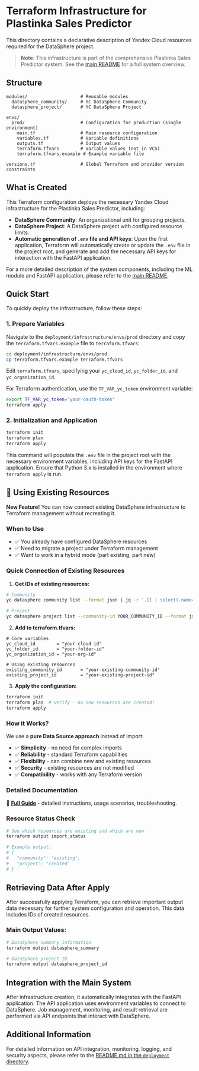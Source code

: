# Terraform Infrastructure for Plastinka Sales Predictor

This directory contains a declarative description of Yandex Cloud resources required for the DataSphere project.

> **Note**: This infrastructure is part of the comprehensive Plastinka Sales Predictor system. See the [main README](../../README.md) for a full system overview.

## Structure

```
modules/                    # Reusable modules
  datasphere_community/     # YC DataSphere Community
  datasphere_project/       # YC DataSphere Project  

envs/
  prod/                     # Configuration for production (single environment)
    main.tf                 # Main resource configuration
    variables.tf            # Variable definitions
    outputs.tf              # Output values
    terraform.tfvars        # Variable values (not in VCS)
    terraform.tfvars.example # Example variable file

versions.tf                 # Global Terraform and provider version constraints
```

## What is Created

This Terraform configuration deploys the necessary Yandex Cloud infrastructure for the Plastinka Sales Predictor, including:

- **DataSphere Community**: An organizational unit for grouping projects.
- **DataSphere Project**: A DataSphere project with configured resource limits.
- **Automatic generation of `.env` file and API keys**: Upon the first application, Terraform will automatically create or update the `.env` file in the project root, and generate and add the necessary API keys for interaction with the FastAPI application.

For a more detailed description of the system components, including the ML module and FastAPI application, please refer to the [main README](../../README.md).

## Quick Start

To quickly deploy the infrastructure, follow these steps:

### 1. Prepare Variables

Navigate to the `deployment/infrastructure/envs/prod` directory and copy the `terraform.tfvars.example` file to `terraform.tfvars`:

```bash
cd deployment/infrastructure/envs/prod
cp terraform.tfvars.example terraform.tfvars
```

Edit `terraform.tfvars`, specifying your `yc_cloud_id`, `yc_folder_id`, and `yc_organization_id`.

For Terraform authentication, use the `TF_VAR_yc_token` environment variable:

```bash
export TF_VAR_yc_token="your-oauth-token"
terraform apply
```

### 2. Initialization and Application

```bash
terraform init
terraform plan
terraform apply
```

This command will populate the `.env` file in the project root with the necessary environment variables, including API keys for the FastAPI application. Ensure that Python 3.x is installed in the environment where `terraform apply` is run.


## 🔄 Using Existing Resources

**New Feature!** You can now connect existing DataSphere infrastructure to Terraform management without recreating it.

### When to Use
- ✅ You already have configured DataSphere resources
- ✅ Need to migrate a project under Terraform management
- ✅ Want to work in a hybrid mode (part existing, part new)

### Quick Connection of Existing Resources

1. **Get IDs of existing resources:**
```bash
# Community  
yc datasphere community list --format json | jq -r '.[] | select(.name=="prod-ds-community") | .id'

# Project
yc datasphere project list --community-id YOUR_COMMUNITY_ID --format json | jq -r '.[] | select(.name=="prod-ds-project") | .id'
```

2. **Add to terraform.tfvars:**
```hcl
# Core variables
yc_cloud_id        = "your-cloud-id"
yc_folder_id       = "your-folder-id"
yc_organization_id = "your-org-id"

# Using existing resources
existing_community_id       = "your-existing-community-id"
existing_project_id         = "your-existing-project-id"
```

3. **Apply the configuration:**
```bash
terraform init
terraform plan  # Verify - no new resources are created!
terraform apply
```

### How it Works?

We use a **pure Data Source approach** instead of import:
- ✅ **Simplicity** - no need for complex imports
- ✅ **Reliability** - standard Terraform capabilities
- ✅ **Flexibility** - can combine new and existing resources
- ✅ **Security** - existing resources are not modified
- ✅ **Compatibility** - works with any Terraform version

### Detailed Documentation
📖 **[Full Guide](envs/prod/IMPORT_GUIDE.md)** - detailed instructions, usage scenarios, troubleshooting.

### Resource Status Check
```bash
# See which resources are existing and which are new
terraform output import_status

# Example output:
# {
#   "community": "existing",
#   "project": "created"
# }
```

## Retrieving Data After Apply

After successfully applying Terraform, you can retrieve important output data necessary for further system configuration and operation. This data includes IDs of created resources.

### Main Output Values:
```bash
# DataSphere summary information
terraform output datasphere_summary

# DataSphere project ID
terraform output datasphere_project_id
```

## Integration with the Main System

After infrastructure creation, it automatically integrates with the FastAPI application. The API application uses environment variables to connect to DataSphere. Job management, monitoring, and result retrieval are performed via API endpoints that interact with DataSphere.

## Additional Information

For detailed information on API integration, monitoring, logging, and security aspects, please refer to the [README.md in the `deployment` directory](../README.md).